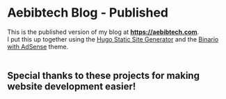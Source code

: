 # Aebibtech Blog - Published

This is the published version of my blog at **https://aebibtech.com**.  
I put this up together using the [Hugo Static Site Generator](https://gohugo.io) and the [Binario](https://github.com/vimux/binario_adsense) [with AdSense](https://github.com/J-Siu/binario_adsense) theme.  
<br>
## Special thanks to these projects for making website development easier!

